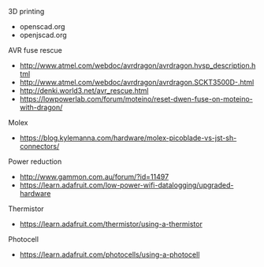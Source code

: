 
3D printing
- openscad.org
- openjscad.org

AVR fuse rescue
 - http://www.atmel.com/webdoc/avrdragon/avrdragon.hvsp_description.html
 - http://www.atmel.com/webdoc/avrdragon/avrdragon.SCKT3500D-.html
 - http://denki.world3.net/avr_rescue.html
 - https://lowpowerlab.com/forum/moteino/reset-dwen-fuse-on-moteino-with-dragon/
 
Molex
- https://blog.kylemanna.com/hardware/molex-picoblade-vs-jst-sh-connectors/

Power reduction
- http://www.gammon.com.au/forum/?id=11497
- https://learn.adafruit.com/low-power-wifi-datalogging/upgraded-hardware

Thermistor
- https://learn.adafruit.com/thermistor/using-a-thermistor

Photocell
- https://learn.adafruit.com/photocells/using-a-photocell
